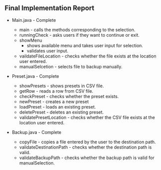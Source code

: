 ## Final Implementation Report
* Main.java - Complete
  * main - calls the methods corresponding to the selection.
  * runningCheck - asks users if they want to continue or exit.
  * showMenu
    * shows available menu and takes user input for selection.
    * validates user input.
  * vaildateFileLocation - checks whether the file exists at the location user entered.
  * manualSelcetion - selects file to backup manually.
 
* Preset.java - Complete
  * showPresets - shows presets in CSV file.
  * getRow - reads a row from CSV file.
  * checkPreset - checks whether the preset exists.
  * newPreset - creates a new preset
  * loadPreset - loads an existing preset.
  * deletePreset - deletes an existing preset.
  * validatePresetLocation - checks whether the CSV file exists at the location user entered.
 
* Backup.java - Complete
  * copyFile - copies a file entered by the user to the destination path.
  * validateDestinationPath - checks whether the destination path is valid.
  * validateBackupPath - checks whether the backup path is valid for manualSelection.
